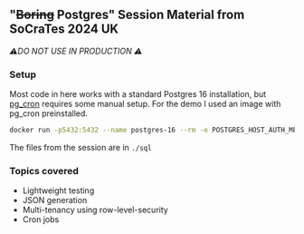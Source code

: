 ## "~~Boring~~ Postgres" Session Material from SoCraTes 2024 UK

*⚠️DO NOT USE IN PRODUCTION ⚠️*

### Setup

Most code in here works with a standard Postgres 16 installation, 
but [pg_cron](https://github.com/citusdata/pg_cron) requires some 
manual setup. For the demo I used an image with pg_cron preinstalled.

```bash
docker run -p5432:5432 --name postgres-16 --rm -e POSTGRES_HOST_AUTH_METHOD=trust cleisonfmelo/postgres-pg-cron:latest
```

The files from the session are in `./sql`

### Topics covered

* Lightweight testing
* JSON generation
* Multi-tenancy using row-level-security
* Cron jobs
